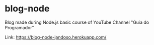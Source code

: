 # blog-node
Blog made during Node.js basic course of YouTube Channel "Guia do Programador"

Link: https://blog-node-jandoso.herokuapp.com/
